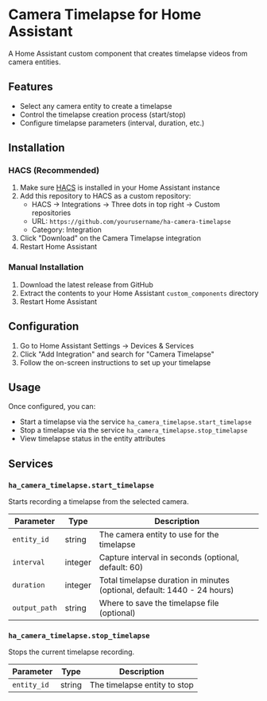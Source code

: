 # Camera Timelapse for Home Assistant

A Home Assistant custom component that creates timelapse videos from camera entities.

## Features

- Select any camera entity to create a timelapse
- Control the timelapse creation process (start/stop)
- Configure timelapse parameters (interval, duration, etc.)

## Installation

### HACS (Recommended)

1. Make sure [HACS](https://hacs.xyz/) is installed in your Home Assistant instance
2. Add this repository to HACS as a custom repository:
   - HACS → Integrations → Three dots in top right → Custom repositories
   - URL: `https://github.com/yourusername/ha-camera-timelapse`
   - Category: Integration
3. Click "Download" on the Camera Timelapse integration
4. Restart Home Assistant

### Manual Installation

1. Download the latest release from GitHub
2. Extract the contents to your Home Assistant `custom_components` directory
3. Restart Home Assistant

## Configuration

1. Go to Home Assistant Settings → Devices & Services
2. Click "Add Integration" and search for "Camera Timelapse"
3. Follow the on-screen instructions to set up your timelapse

## Usage

Once configured, you can:
- Start a timelapse via the service `ha_camera_timelapse.start_timelapse`
- Stop a timelapse via the service `ha_camera_timelapse.stop_timelapse`
- View timelapse status in the entity attributes

## Services

### `ha_camera_timelapse.start_timelapse`

Starts recording a timelapse from the selected camera.

| Parameter | Type | Description |
|-----------|------|-------------|
| `entity_id` | string | The camera entity to use for the timelapse |
| `interval` | integer | Capture interval in seconds (optional, default: 60) |
| `duration` | integer | Total timelapse duration in minutes (optional, default: 1440 - 24 hours) |
| `output_path` | string | Where to save the timelapse file (optional) |

### `ha_camera_timelapse.stop_timelapse`

Stops the current timelapse recording.

| Parameter | Type | Description |
|-----------|------|-------------|
| `entity_id` | string | The timelapse entity to stop |